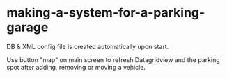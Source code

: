 # making-a-system-for-a-parking-garage

DB & XML config file is created automatically upon start.

Use button "map" on main screen to refresh Datagridview and the parking spot after adding, removing or moving a vehicle. 
